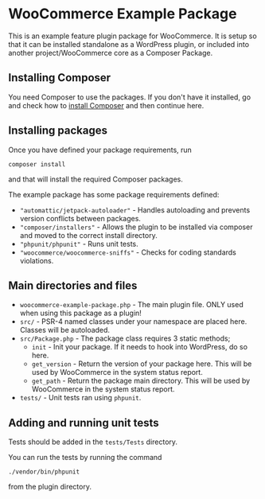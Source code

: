 # WooCommerce Example Package

This is an example feature plugin package for WooCommerce. It is setup so that it can be installed standalone as a WordPress plugin, or included into another project/WooCommerce core as a Composer Package.

## Installing Composer

You need Composer to use the packages. If you don't have it installed, go and check how to [install Composer](https://github.com/woocommerce/woocommerce/wiki/How-to-set-up-WooCommerce-development-environment) and then continue here.

## Installing packages

Once you have defined your package requirements, run

```
composer install
```

and that will install the required Composer packages.

The example package has some package requirements defined:
- `"automattic/jetpack-autoloader"` - Handles autoloading and prevents version conflicts between packages.
- `"composer/installers"` - Allows the plugin to be installed via composer and moved to the correct install directory.
- `"phpunit/phpunit"` - Runs unit tests.
- `"woocommerce/woocommerce-sniffs"` - Checks for coding standards violations.

## Main directories and files

- `woocommerce-example-package.php` - The main plugin file. ONLY used when using this package as a plugin!
- `src/` - PSR-4 named classes under your namespace are placed here. Classes will be autoloaded.
- `src/Package.php` - The package class requires 3 static methods; 
  - `init` - Init your package. If it needs to hook into WordPress, do so here.
  - `get_version` - Return the version of your package here. This will be used by WooCommerce in the system status report.
  - `get_path` - Return the package main directory. This will be used by WooCommerce in the system status report.
- `tests/` - Unit tests ran using `phpunit`.

## Adding and running unit tests

Tests should be added in the `tests/Tests` directory.

You can run the tests by running the command

```
./vendor/bin/phpunit
```

from the plugin directory.
